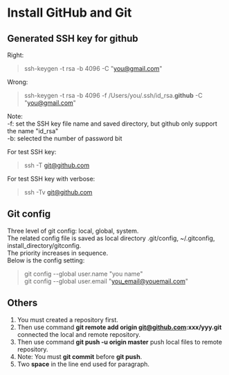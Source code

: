 # Install GitHub and Git

## Generated SSH key for github

Right:
> ssh-keygen -t rsa -b 4096 -C "you@gmail.com"

Wrong:
> ssh-keygen -t rsa -b 4096 -f /Users/you/.ssh/id_rsa.**github** -C "you@gmail.com"

Note:  
 -f: set the SSH key file name and saved directory, but github only support the name "id_rsa"  
 -b: selected the number of password bit

For test SSH key:
> ssh -T  git@github.com

For test SSH key with verbose:
> ssh -Tv git@github.com

## Git config

Three level of git config: local, global, system.  
The related config file is saved as local directory .git/config, ~/.gitconfig, install_directory/gitconfig.  
The priority increases in sequence.  
Below is the config setting:
> git config --global user.name "you name"  
> git config --global user.email "you_email@youemail.com"

## Others

1. You must created a repository first.
2. Then use command **git remote add origin git@github.com:xxx/yyy.git** connected the local and remote repository.
3. Then use command **git push -u origin master** push local files to remote repository.
4. Note: You must **git commit** before **git push**.
5. Two **space** in the line end used for paragraph.

